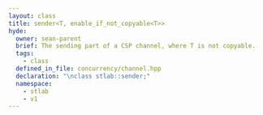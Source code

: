 ```yaml
---
layout: class
title: sender<T, enable_if_not_copyable<T>>
hyde:
  owner: sean-parent
  brief: The sending part of a CSP channel, where T is not copyable.
  tags:
    - class
  defined_in_file: concurrency/channel.hpp
  declaration: "\nclass stlab::sender;"
  namespace:
    - stlab
    - v1
---
```

